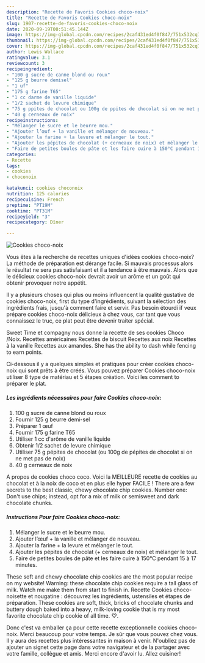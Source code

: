 ```yaml
---
description: "Recette de Favoris Cookies choco-noix"
title: "Recette de Favoris Cookies choco-noix"
slug: 1907-recette-de-favoris-cookies-choco-noix
date: 2020-09-19T00:51:45.144Z
image: https://img-global.cpcdn.com/recipes/2caf431ed4f0f847/751x532cq70/cookies-choco-noix-photo-principale-de-la-recette.jpg
thumbnail: https://img-global.cpcdn.com/recipes/2caf431ed4f0f847/751x532cq70/cookies-choco-noix-photo-principale-de-la-recette.jpg
cover: https://img-global.cpcdn.com/recipes/2caf431ed4f0f847/751x532cq70/cookies-choco-noix-photo-principale-de-la-recette.jpg
author: Lewis Wallace
ratingvalue: 3.1
reviewcount: 3
recipeingredient:
- "100 g sucre de canne blond ou roux"
- "125 g beurre demisel"
- "1 uf"
- "175 g farine T65"
- "1 cc darme de vanille liquide"
- "1/2 sachet de levure chimique"
- "75 g ppites de chocolat ou 100g de ppites de chocolat si on ne met pas de noix"
- "40 g cerneaux de noix"
recipeinstructions:
- "Mélanger le sucre et le beurre mou."
- "Ajouter l’œuf + la vanille et mélanger de nouveau."
- "Ajouter la farine + la levure et mélanger le tout."
- "Ajouter les pépites de chocolat (+ cerneaux de noix) et mélanger le tout."
- "Faire de petites boules de pâte et les faire cuire à 150°C pendant 15 à 17 minutes."
categories:
- Recette
tags:
- cookies
- choconoix

katakunci: cookies choconoix 
nutrition: 125 calories
recipecuisine: French
preptime: "PT19M"
cooktime: "PT31M"
recipeyield: "3"
recipecategory: Dîner

---
```



![Cookies choco-noix](https://img-global.cpcdn.com/recipes/2caf431ed4f0f847/751x532cq70/cookies-choco-noix-photo-principale-de-la-recette.jpg)

Vous êtes à la recherche de recettes uniques d'idées cookies choco-noix? La méthode de préparation est dérange facile. Si mauvais processus alors le résultat ne sera pas satisfaisant et il a tendance à être mauvais. Alors que le délicieux cookies choco-noix devrait avoir un arôme et un goût qui obtenir provoquer notre appétit.

Il y a plusieurs choses qui plus ou moins influencent la qualité gustative de cookies choco-noix, first du type d'ingrédients, suivant la sélection des ingrédients frais, jusqu'à comment faire et servir. Pas besoin étourdi if veux prépare cookies choco-noix délicieux à chez vous, car tant que vous connaissez le truc, ce plat peut être devenir traiter spécial.

Sweet Time et compagny nous donne la recette de ses cookies Choco /Noix. Recettes américaines Recettes de biscuit Recettes aux noix Recettes à la vanille Recettes aux amandes. She has the ability to dash while fencing to earn points.


Ci-dessous il y a quelques simples et pratiques pour créer cookies choco-noix qui sont prêts à être créés. Vous pouvez préparer Cookies choco-noix utiliser 8 type de matériau et 5 étapes création. Voici les comment to préparer le plat.

<!--inarticleads1-->

##### Les ingrédients nécessaires pour faire Cookies choco-noix:

1.  100 g sucre de canne blond ou roux
1. Fournir 125 g beurre demi-sel
1. Préparer 1 œuf
1. Fournir 175 g farine T65
1. Utiliser 1 cc d&#39;arôme de vanille liquide
1. Obtenir 1/2 sachet de levure chimique
1. Utiliser 75 g pépites de chocolat (ou 100g de pépites de chocolat si on ne met pas de noix)
1.  40 g cerneaux de noix


A propos de cookies choco coco. Voici la MEILLEURE recette de cookies au chocolat et à la noix de coco et en plus elle hyper FACILE ! There are a few secrets to the best classic, chewy chocolate chip cookies. Number one: Don&#39;t use chips; instead, opt for a mix of milk or semisweet and dark chocolate chunks. 

<!--inarticleads2-->

##### Instructions Pour faire Cookies choco-noix:

1. Mélanger le sucre et le beurre mou.
1. Ajouter l’œuf + la vanille et mélanger de nouveau.
1. Ajouter la farine + la levure et mélanger le tout.
1. Ajouter les pépites de chocolat (+ cerneaux de noix) et mélanger le tout.
1. Faire de petites boules de pâte et les faire cuire à 150°C pendant 15 à 17 minutes.


These soft and chewy chocolate chip cookies are the most popular recipe on my website! Warning: these chocolate chip cookies require a tall glass of milk. Watch me make them from start to finish in. Recette Cookies choco-noisette et nougatine : découvrez les ingrédients, ustensiles et étapes de préparation. These cookies are soft, thick, bricks of chocolate chunks and buttery dough baked into a heavy, milk-loving cookie that is my most favorite chocolate chip cookie of all time. ♡. 


Donc c'est va emballer ça pour cette recette exceptionnelle cookies choco-noix. Merci beaucoup pour votre temps. Je sûr que vous pouvez chez vous. Il y aura des recettes plus  intéressantes in maison à venir. N'oubliez pas de ajouter un signet cette page dans votre navigateur et de la partager avec votre famille, collègue et amis. Merci encore d'avoir lu. Allez cuisiner!
